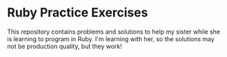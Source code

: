 # Ruby Practice Exercises
This repository contains problems and solutions to help my sister while she is learning to program in Ruby. I'm learning with her, so the solutions may not be production quality, but they work!
